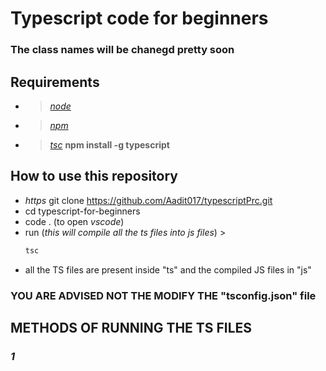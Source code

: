 # **Typescript code for beginners**
### The class names will be chanegd pretty soon 

## Requirements 
- > [_node_](https://nodejs.org/en/download/) 
- > [_npm_](https://www.npmjs.com/get-npm)
- > [_tsc_](https://www.npmjs.com/package/typescript) **npm install -g typescript** 

## How to use this repository 
- _https_ git clone https://github.com/Aadit017/typescriptPrc.git
- cd typescript-for-beginners
- code . (to open _vscode_)
- run (_this will compile all the ts files into js files_) >
  ```bash
  tsc  
  ```
- all the TS files are present inside "ts" and the compiled JS files in "js"  
### **YOU ARE ADVISED NOT THE MODIFY THE "tsconfig.json" file**

## **METHODS OF RUNNING THE TS FILES** 

### _1_